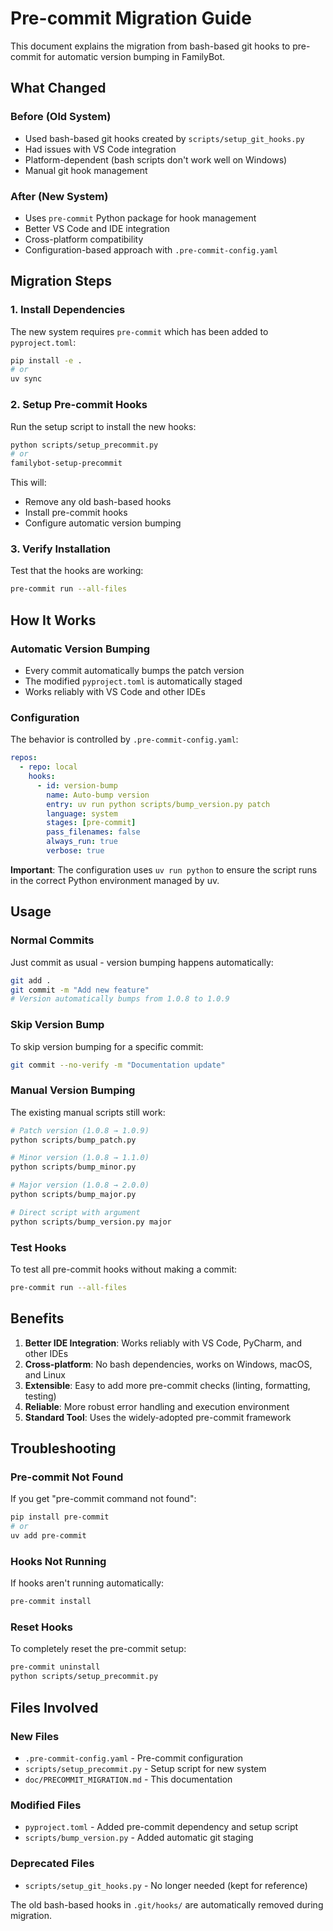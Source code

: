 # Pre-commit Migration Guide

This document explains the migration from bash-based git hooks to pre-commit for automatic version bumping in FamilyBot.

## What Changed

### Before (Old System)

- Used bash-based git hooks created by `scripts/setup_git_hooks.py`
- Had issues with VS Code integration
- Platform-dependent (bash scripts don't work well on Windows)
- Manual git hook management

### After (New System)

- Uses `pre-commit` Python package for hook management
- Better VS Code and IDE integration
- Cross-platform compatibility
- Configuration-based approach with `.pre-commit-config.yaml`

## Migration Steps

### 1. Install Dependencies

The new system requires `pre-commit` which has been added to `pyproject.toml`:

```bash
pip install -e .
# or
uv sync
```

### 2. Setup Pre-commit Hooks

Run the setup script to install the new hooks:

```bash
python scripts/setup_precommit.py
# or
familybot-setup-precommit
```

This will:

- Remove any old bash-based hooks
- Install pre-commit hooks
- Configure automatic version bumping

### 3. Verify Installation

Test that the hooks are working:

```bash
pre-commit run --all-files
```

## How It Works

### Automatic Version Bumping

- Every commit automatically bumps the patch version
- The modified `pyproject.toml` is automatically staged
- Works reliably with VS Code and other IDEs

### Configuration

The behavior is controlled by `.pre-commit-config.yaml`:

```yaml
repos:
  - repo: local
    hooks:
      - id: version-bump
        name: Auto-bump version
        entry: uv run python scripts/bump_version.py patch
        language: system
        stages: [pre-commit]
        pass_filenames: false
        always_run: true
        verbose: true
```

**Important**: The configuration uses `uv run python` to ensure the script runs in the correct Python environment managed by uv.

## Usage

### Normal Commits

Just commit as usual - version bumping happens automatically:

```bash
git add .
git commit -m "Add new feature"
# Version automatically bumps from 1.0.8 to 1.0.9
```

### Skip Version Bump

To skip version bumping for a specific commit:

```bash
git commit --no-verify -m "Documentation update"
```

### Manual Version Bumping

The existing manual scripts still work:

```bash
# Patch version (1.0.8 → 1.0.9)
python scripts/bump_patch.py

# Minor version (1.0.8 → 1.1.0)
python scripts/bump_minor.py

# Major version (1.0.8 → 2.0.0)
python scripts/bump_major.py

# Direct script with argument
python scripts/bump_version.py major
```

### Test Hooks

To test all pre-commit hooks without making a commit:

```bash
pre-commit run --all-files
```

## Benefits

1. **Better IDE Integration**: Works reliably with VS Code, PyCharm, and other IDEs
2. **Cross-platform**: No bash dependencies, works on Windows, macOS, and Linux
3. **Extensible**: Easy to add more pre-commit checks (linting, formatting, testing)
4. **Reliable**: More robust error handling and execution environment
5. **Standard Tool**: Uses the widely-adopted pre-commit framework

## Troubleshooting

### Pre-commit Not Found

If you get "pre-commit command not found":

```bash
pip install pre-commit
# or
uv add pre-commit
```

### Hooks Not Running

If hooks aren't running automatically:

```bash
pre-commit install
```

### Reset Hooks

To completely reset the pre-commit setup:

```bash
pre-commit uninstall
python scripts/setup_precommit.py
```

## Files Involved

### New Files

- `.pre-commit-config.yaml` - Pre-commit configuration
- `scripts/setup_precommit.py` - Setup script for new system
- `doc/PRECOMMIT_MIGRATION.md` - This documentation

### Modified Files

- `pyproject.toml` - Added pre-commit dependency and setup script
- `scripts/bump_version.py` - Added automatic git staging

### Deprecated Files

- `scripts/setup_git_hooks.py` - No longer needed (kept for reference)

The old bash-based hooks in `.git/hooks/` are automatically removed during migration.
